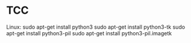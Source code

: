 # TCC


Linux:
  sudo apt-get install python3
  sudo apt-get install python3-tk
  sudo apt-get install python3-pil
  sudo apt-get install python3-pil.imagetk
